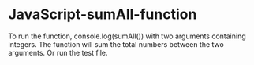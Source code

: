 # JavaScript-sumAll-function
To run the function, console.log(sumAll())
with two arguments containing integers.
The function will sum the total numbers between the two arguments.
Or run the test file.
